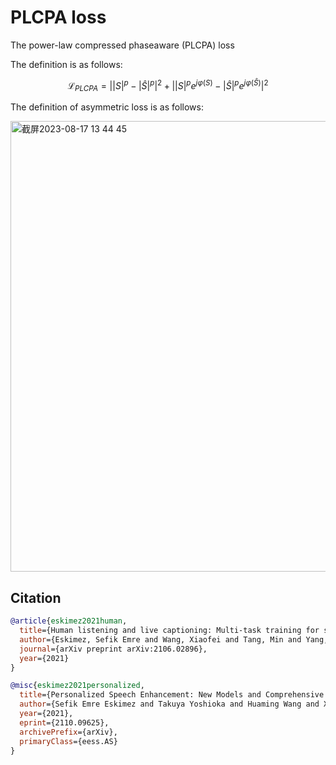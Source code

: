 # PLCPA loss

The power-law compressed phaseaware (PLCPA) loss

The definition is as follows:

$$
\mathcal{L}_{PLCPA}=\left||S|^p-|\hat{S}|^p\right|^2+\left||S|^pe^{j\varphi(S)}-|\hat{S}|^pe^{j\varphi(\hat{S})}\right|^2
$$

The definition of asymmetric loss is as follows:

<img width="721" alt="截屏2023-08-17 13 44 45" src="https://github.com/TeaPoly/PLCPA-Loss/assets/3815778/0c8e1a28-a205-4b96-94d6-00f9debff375">


## Citation

```BibTex
@article{eskimez2021human,
  title={Human listening and live captioning: Multi-task training for speech enhancement},
  author={Eskimez, Sefik Emre and Wang, Xiaofei and Tang, Min and Yang, Hemin and Zhu, Zirun and Chen, Zhuo and Wang, Huaming and Yoshioka, Takuya},
  journal={arXiv preprint arXiv:2106.02896},
  year={2021}
}
```

```BibTex
@misc{eskimez2021personalized,
  title={Personalized Speech Enhancement: New Models and Comprehensive Evaluation}, 
  author={Sefik Emre Eskimez and Takuya Yoshioka and Huaming Wang and Xiaofei Wang and Zhuo Chen and Xuedong Huang},
  year={2021},
  eprint={2110.09625},
  archivePrefix={arXiv},
  primaryClass={eess.AS}
}
```
